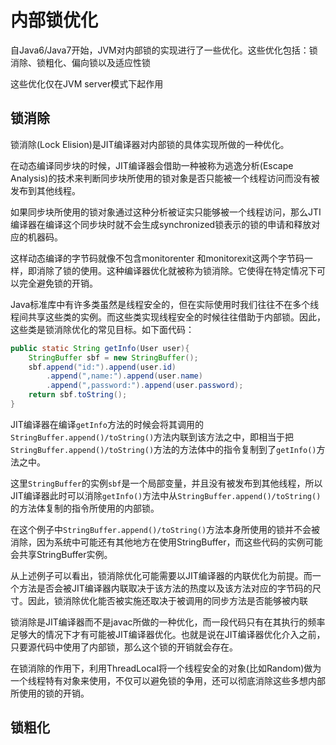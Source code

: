# 内部锁优化

自Java6/Java7开始，JVM对内部锁的实现进行了一些优化。这些优化包括：锁消除、锁粗化、偏向锁以及适应性锁

这些优化仅在JVM server模式下起作用

## 锁消除

锁消除(Lock Elision)是JIT编译器对内部锁的具体实现所做的一种优化。

在动态编译同步块的时候，JIT编译器会借助一种被称为逃逸分析(Escape Analysis)的技术来判断同步块所使用的锁对象是否只能被一个线程访问而没有被发布到其他线程。

如果同步块所使用的锁对象通过这种分析被证实只能够被一个线程访问，那么JTI编译器在编译这个同步块时就不会生成synchronized锁表示的锁的申请和释放对应的机器码。

这样动态编译的字节码就像不包含monitorenter 和monitorexit这两个字节码一样，即消除了锁的使用。这种编译器优化就被称为锁消除。它使得在特定情况下可以完全避免锁的开销。

Java标准库中有许多类虽然是线程安全的，但在实际使用时我们往往不在多个线程间共享这些类的实例。而这些类实现线程安全的时候往往借助于内部锁。因此，这些类是锁消除优化的常见目标。如下面代码：

~~~java
public static String getInfo(User user){
    StringBuffer sbf = new StringBuffer();
    sbf.append("id:").append(user.id)
        .append(",name:").append(user.name)
        .append(",password:").append(user.password);
    return sbf.toString();
}
~~~

JIT编译器在编译`getInfo`方法的时候会将其调用的`StringBuffer.append()/toString()`方法内联到该方法之中，即相当于把`StringBuffer.append()/toString()`方法的方法体中的指令复制到了`getInfo()`方法之中。

这里`StringBuffer`的实例`sbf`是一个局部变量，并且没有被发布到其他线程，所以JIT编译器此时可以消除`getInfo()`方法中从`StringBuffer.append()/toString()`的方法体复制的指令所使用的内部锁。

在这个例子中`StringBuffer.append()/toString()`方法本身所使用的锁并不会被消除，因为系统中可能还有其他地方在使用StringBuffer，而这些代码的实例可能会共享StringBuffer实例。

从上述例子可以看出，锁消除优化可能需要以JIT编译器的内联优化为前提。而一个方法是否会被JIT编译器内联取决于该方法的热度以及该方法对应的字节码的尺寸。因此，锁消除优化能否被实施还取决于被调用的同步方法是否能够被内联

锁消除是JIT编译器而不是javac所做的一种优化，而一段代码只有在其执行的频率足够大的情况下才有可能被JIT编译器优化。也就是说在JIT编译器优化介入之前，只要源代码中使用了内部锁，那么这个锁的开销就会存在。

在锁消除的作用下，利用ThreadLocal将一个线程安全的对象(比如Random)做为一个线程特有对象来使用，不仅可以避免锁的争用，还可以彻底消除这些多想内部所使用的锁的开销。

## 锁粗化